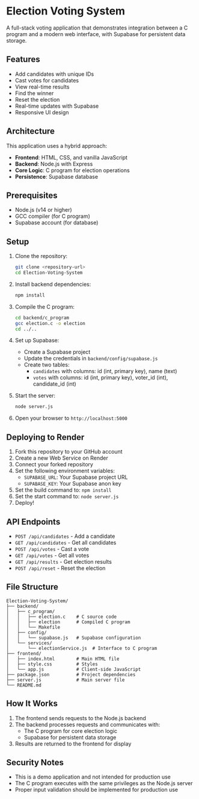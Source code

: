# Election Voting System

A full-stack voting application that demonstrates integration between a C program and a modern web interface, with Supabase for persistent data storage.

## Features

- Add candidates with unique IDs
- Cast votes for candidates
- View real-time results
- Find the winner
- Reset the election
- Real-time updates with Supabase
- Responsive UI design

## Architecture

This application uses a hybrid approach:
- **Frontend**: HTML, CSS, and vanilla JavaScript
- **Backend**: Node.js with Express
- **Core Logic**: C program for election operations
- **Persistence**: Supabase database

## Prerequisites

- Node.js (v14 or higher)
- GCC compiler (for C program)
- Supabase account (for database)

## Setup

1. Clone the repository:
   ```bash
   git clone <repository-url>
   cd Election-Voting-System
   ```

2. Install backend dependencies:
   ```bash
   npm install
   ```

3. Compile the C program:
   ```bash
   cd backend/c_program
   gcc election.c -o election
   cd ../..
   ```

4. Set up Supabase:
   - Create a Supabase project
   - Update the credentials in `backend/config/supabase.js`
   - Create two tables:
     - `candidates` with columns: id (int, primary key), name (text)
     - `votes` with columns: id (int, primary key), voter_id (int), candidate_id (int)

5. Start the server:
   ```bash
   node server.js
   ```

6. Open your browser to `http://localhost:5000`

## Deploying to Render

1. Fork this repository to your GitHub account
2. Create a new Web Service on Render
3. Connect your forked repository
4. Set the following environment variables:
   - `SUPABASE_URL`: Your Supabase project URL
   - `SUPABASE_KEY`: Your Supabase anon key
5. Set the build command to: `npm install`
6. Set the start command to: `node server.js`
7. Deploy!

## API Endpoints

- `POST /api/candidates` - Add a candidate
- `GET /api/candidates` - Get all candidates
- `POST /api/votes` - Cast a vote
- `GET /api/votes` - Get all votes
- `GET /api/results` - Get election results
- `POST /api/reset` - Reset the election

## File Structure

```
Election-Voting-System/
├── backend/
│   ├── c_program/
│   │   ├── election.c    # C source code
│   │   ├── election      # Compiled C program
│   │   └── Makefile
│   ├── config/
│   │   └── supabase.js   # Supabase configuration
│   └── services/
│       └── electionService.js  # Interface to C program
├── frontend/
│   ├── index.html        # Main HTML file
│   ├── style.css         # Styles
│   └── app.js            # Client-side JavaScript
├── package.json          # Project dependencies
├── server.js             # Main server file
└── README.md
```

## How It Works

1. The frontend sends requests to the Node.js backend
2. The backend processes requests and communicates with:
   - The C program for core election logic
   - Supabase for persistent data storage
3. Results are returned to the frontend for display

## Security Notes

- This is a demo application and not intended for production use
- The C program executes with the same privileges as the Node.js server
- Proper input validation should be implemented for production use